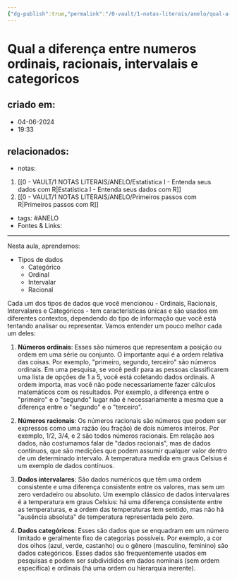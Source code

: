 ```yaml
---
{"dg-publish":true,"permalink":"/0-vault/1-notas-literais/anelo/qual-a-diferenca-entre-numeros-ordinais-racionais-intervalais-e-categoricos/","tags":["ANELO"],"dgHomeLink":true,"dgShowLocalGraph":true,"dgShowFileTree":true,"dgEnableSearch":true,"noteIcon":""}
---
```


# Qual a diferença entre numeros ordinais, racionais, intervalais e categoricos

## criado em: 
- 04-06-2024
- 19:33
## relacionados:
- notas:
1. [[0 - VAULT/1 NOTAS LITERAIS/ANELO/Estatística I - Entenda seus dados com R\|Estatística I - Entenda seus dados com R]]
2. [[0 - VAULT/1 NOTAS LITERAIS/ANELO/Primeiros passos com R\|Primeiros passos com R]]
- tags: #ANELO 
- Fontes & Links: 
---
Nesta aula, aprendemos:

- Tipos de dados
    - Categórico
    - Ordinal
    - Intervalar
    - Racional

Cada um dos tipos de dados que você mencionou - Ordinais, Racionais, Intervalares e Categóricos - tem características únicas e são usados em diferentes contextos, dependendo do tipo de informação que você está tentando analisar ou representar. Vamos entender um pouco melhor cada um deles:

1. **Números ordinais**: Esses são números que representam a posição ou ordem em uma série ou conjunto. O importante aqui é a ordem relativa das coisas. Por exemplo, "primeiro, segundo, terceiro" são números ordinais. Em uma pesquisa, se você pedir para as pessoas classificarem uma lista de opções de 1 a 5, você está coletando dados ordinais. A ordem importa, mas você não pode necessariamente fazer cálculos matemáticos com os resultados. Por exemplo, a diferença entre o "primeiro" e o "segundo" lugar não é necessariamente a mesma que a diferença entre o "segundo" e o "terceiro".

2. **Números racionais**: Os números racionais são números que podem ser expressos como uma razão (ou fração) de dois números inteiros. Por exemplo, 1/2, 3/4, e 2 são todos números racionais. Em relação aos dados, não costumamos falar de "dados racionais", mas de dados contínuos, que são medições que podem assumir qualquer valor dentro de um determinado intervalo. A temperatura medida em graus Celsius é um exemplo de dados contínuos.

3. **Dados intervalares**: São dados numéricos que têm uma ordem consistente e uma diferença consistente entre os valores, mas sem um zero verdadeiro ou absoluto. Um exemplo clássico de dados intervalares é a temperatura em graus Celsius: há uma diferença consistente entre as temperaturas, e a ordem das temperaturas tem sentido, mas não há "ausência absoluta" de temperatura representada pelo zero.

4. **Dados categóricos**: Esses são dados que se enquadram em um número limitado e geralmente fixo de categorias possíveis. Por exemplo, a cor dos olhos (azul, verde, castanho) ou o gênero (masculino, feminino) são dados categóricos. Esses dados são frequentemente usados em pesquisas e podem ser subdivididos em dados nominais (sem ordem específica) e ordinais (há uma ordem ou hierarquia inerente).
